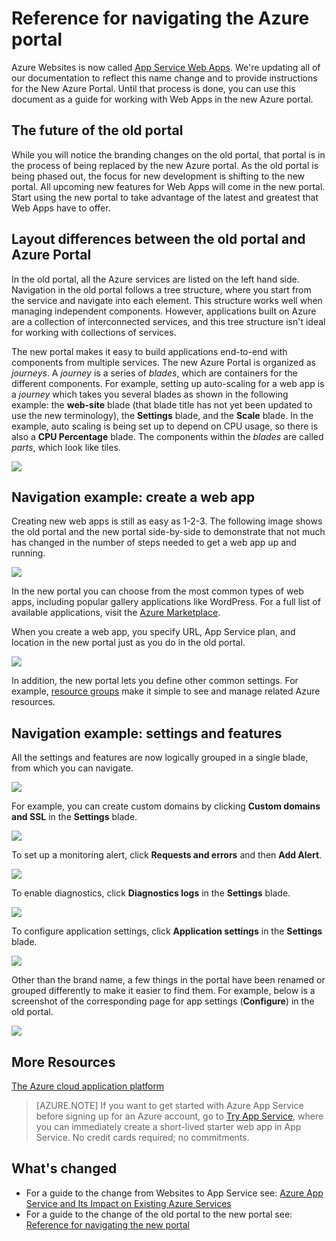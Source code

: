 <properties
	pageTitle="Reference for navigating the Azure portal"
	description="Learn the different user experiences for App Service Web between the management portal and the Azure Portal"
	services="app-service\web"
	documentationCenter=""
	authors="jaime-espinosa"
	manager="wpickett"
	editor="jimbe"/>

<tags
	ms.service="app-service-web"
	ms.workload="web"
	ms.tgt_pltfrm="na"
	ms.devlang="na"
	ms.topic="article"
	ms.date="03/24/2015"
	ms.author="jaime-espinosa"/>

# Reference for navigating the Azure portal

Azure Websites is now called [App Service Web Apps](http://go.microsoft.com/fwlink/?LinkId=529714). We're updating all of our documentation to reflect this name change and to provide instructions for the New Azure Portal. Until that process is done, you can use this document as a guide for working with Web Apps in the new Azure portal.
 
## The future of the old portal

While you will notice the branding changes on the old portal, that portal is in the process of being replaced by the new Azure portal. As the old portal is being phased out, the focus for new development is shifting to the new portal. All upcoming new features for Web Apps will come in the new portal. Start using the new portal to take advantage of the latest and greatest that Web Apps have to offer.

## Layout differences between the old portal and Azure Portal

In the old portal, all the Azure services are listed on the left hand side. Navigation in the old portal follows a tree structure, where you start from the service and navigate into each element. This structure works well when managing independent components. However, applications built on Azure are a collection of interconnected services, and this tree structure isn't ideal for working with collections of services. 

The new portal makes it easy to build applications end-to-end with components from multiple services. The new Azure Portal is organized as *journeys*. A *journey* is a series of *blades*, which are containers for the different components. For example, setting up auto-scaling for a web app is a *journey* which takes you several blades as shown in the following example: the **web-site** blade (that blade title has not yet been updated to use the new terminology), the **Settings** blade, and the **Scale** blade. In the example, auto scaling is being set up to depend on CPU usage, so there is also a **CPU Percentage** blade. The components within the *blades* are called *parts*, which look like tiles. 

![](./media/app-service-web-app-preview-portal/AutoScaling.png)

## Navigation example: create a web app

Creating new web apps is still as easy as 1-2-3. The following image shows the old portal and the new portal side-by-side to demonstrate that not much has changed in the number of steps needed to get a web app up and running. 

![](./media/app-service-web-app-preview-portal/CreateWebApp.png)

In the new portal you can choose from the most common types of web apps, including popular gallery applications like WordPress. For a full list of available applications, visit the [Azure Marketplace].

When you create a web app, you specify URL, App Service plan, and location in the new portal just as you do in the old portal. 

![](./media/app-service-web-app-preview-portal/CreateWebAppSettings.png)

In addition, the new portal lets you define other common settings. For example, [resource groups](azure-preview-portal-using-resource-groups.md) make it simple to see and manage related Azure resources. 

## Navigation example: settings and features

All the settings and features are now logically grouped in a single blade, from which you can navigate.

![](./media/app-service-web-app-preview-portal/WebAppSettings.png)

For example, you can create custom domains by clicking **Custom domains and SSL** in the **Settings** blade.

![](./media/app-service-web-app-preview-portal/ConfigureWebApp.png)

To set up a monitoring alert, click **Requests and errors** and then **Add Alert**.

![](./media/app-service-web-app-preview-portal/Monitoring.png)

To enable diagnostics, click **Diagnostics logs** in the **Settings** blade.

![](./media/app-service-web-app-preview-portal/Diagnostics.png)
 
To configure application settings, click **Application settings** in the **Settings** blade. 

![](./media/app-service-web-app-preview-portal/AppSettingsPreview.png)

Other than the brand name, a few things in the portal have been renamed or grouped differently to make it easier to find them. For example, below is a screenshot of the corresponding page for app settings (**Configure**) in the old portal.

![](./media/app-service-web-app-preview-portal/AppSettings.png)

## More Resources

[The Azure cloud application platform](app-service-cloud-app-platform.md)

[New portal]: https://portal.azure.com
[Azure Marketplace]: /marketplace/

>[AZURE.NOTE] If you want to get started with Azure App Service before signing up for an Azure account, go to [Try App Service](http://go.microsoft.com/fwlink/?LinkId=523751), where you can immediately create a short-lived starter web app in App Service. No credit cards required; no commitments.

## What's changed
* For a guide to the change from Websites to App Service see: [Azure App Service and Its Impact on Existing Azure Services](http://go.microsoft.com/fwlink/?LinkId=529714)
* For a guide to the change of the old portal to the new portal see: [Reference for navigating the new portal](http://go.microsoft.com/fwlink/?LinkId=529715)
